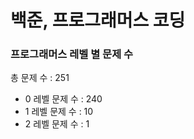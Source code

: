 # 백준, 프로그래머스 코딩
### 프로그래머스 레벨 별 문제 수
총 문제 수 : 251
- 0 레벨 문제 수 : 240
- 1 레벨 문제 수 : 10
- 2 레벨 문제 수 : 1

